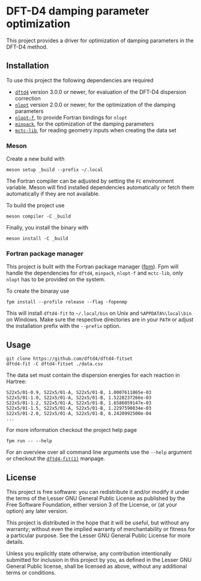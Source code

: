 # DFT-D4 damping parameter optimization

This project provides a driver for optimization of damping parameters in the DFT-D4 method.

## Installation

To use this project the following dependencies are required

- [`dftd4`](https://github.com/dftd4/dftd4) version 3.0.0 or newer,
  for evaluation of the DFT-D4 dispersion correction
- [`nlopt`](https://nlopt.readthedocs.io) version 2.0.0 or newer,
  for the optimization of the damping parameters
- [`nlopt-f`](https://github.com/grimme-lab/nlopt-f),
  to provide Fortran bindings for `nlopt`
- [`minpack`](https://github.com/fortran-lang/minpack),
  for the optimization of the damping parameters
- [`mctc-lib`](https://github.com/grimme-lab/mctc-lib),
  for reading geometry inputs when creating the data set

### Meson

Create a new build with

```
meson setup _build --prefix ~/.local
```

The Fortran compiler can be adjusted by setting the `FC` environment variable.
Meson will find installed dependencies automatically or fetch them automatically if they are not available.

To build the project use

```
meson compiler -C _build
```

Finally, you install the binary with

```
meson install -C _build
```

### Fortran package manager

This project is built with the Fortran package manager ([fpm](https://github.com/fortran-lang/fpm)).
Fpm will handle the dependencies for `dftd4`, `minpack`, `nlopt-f` and `mctc-lib`, only `nlopt` has to be provided on the system.

To create the binaray use

```
fpm install --profile release --flag -fopenmp
```

This will install `dftd4-fit` to `~/.local/bin` on Unix and `%APPDATA%\local\bin` on Windows.
Make sure the respective directories are in your `PATH` or adjust the installation prefix with the `--prefix` option.

## Usage

```
git clone https://github.com/dftd4/dftd4-fitset
dftd4-fit -C dftd4-fitset ./data.csv
```

The data set must contain the dispersion energies for each reaction in Hartree:

```csv
S22x5/01-0.9, S22x5/01-A, S22x5/01-B, 1.0007611865e-03
S22x5/01-1.0, S22x5/01-A, S22x5/01-B, 1.5228237266e-03
S22x5/01-1.2, S22x5/01-A, S22x5/01-B, 1.6586059147e-03
S22x5/01-1.5, S22x5/01-A, S22x5/01-B, 1.2297590834e-03
S22x5/01-2.0, S22x5/01-A, S22x5/01-B, 6.2420992500e-04
...
```

For more information checkout the project help page

```
fpm run -- --help
```

For an overview over all command line arguments use the `--help` argument or checkout the [`dftd4-fit(1)`](man/dftd4-fit.1.adoc) manpage.

## License

This project is free software: you can redistribute it and/or modify it under
the terms of the Lesser GNU General Public License as published by
the Free Software Foundation, either version 3 of the License, or
(at your option) any later version.

This project is distributed in the hope that it will be useful,
but without any warranty; without even the implied warranty of
merchantability or fitness for a particular purpose. See the
Lesser GNU General Public License for more details.

Unless you explicitly state otherwise, any contribution intentionally
submitted for inclusion in this project by you, as defined in the
Lesser GNU General Public license, shall be licensed as above, without any
additional terms or conditions.
